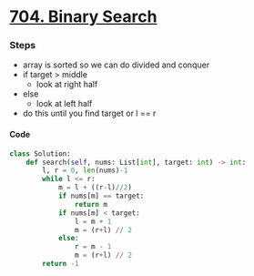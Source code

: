 # [704. Binary Search](https://leetcode.com/problems/binary-search/)
### Steps
- array is sorted so we can do divided and conquer
- if target > middle
	- look at right half
- else
	- look at left half
- do this until you find target or l == r

#### Code
```python
class Solution:
    def search(self, nums: List[int], target: int) -> int:
        l, r = 0, len(nums)-1
        while l <= r:
            m = l + ((r-l)//2)
            if nums[m] == target:
                return m
            if nums[m] < target:
                l = m + 1
                m = (r+l) // 2
            else:
                r = m - 1
                m = (r+l) // 2
        return -1
```
